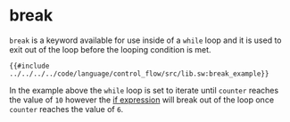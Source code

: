 # break

`break` is a keyword available for use inside of a `while` loop and it is used to exit out of the loop before the looping condition is met.

```sway
{{#include ../../../../code/language/control_flow/src/lib.sw:break_example}}
```

In the example above the `while` loop is set to iterate until `counter` reaches the value of `10` however the [if expression](../if-expressions.md) will break out of the loop once `counter` reaches the value of `6`.
